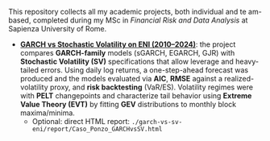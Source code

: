 This repository collects all my academic projects, both individual and te am-based, completed during my MSc in *Financial Risk and Data Analysis* at Sapienza University of Rome.  


- **[GARCH vs Stochastic Volatility on ENI (2010–2024)](./garch-vs-sv-eni/)**: the project compares **GARCH-family** models (sGARCH, EGARCH, GJR) with **Stochastic Volatility (SV)** specifications that allow leverage and heavy-tailed errors. Using daily log returns, a one-step-ahead forecast was produced and the models evaluated via **AIC**, **RMSE** against a realized-volatility proxy, and **risk backtesting** (VaR/ES). Volatility regimes were with **PELT** changepoints and characterize tail behavior using **Extreme Value Theory (EVT)** by fitting **GEV** distributions to monthly block maxima/minima. 
  - Optional: direct HTML report: `./garch-vs-sv-eni/report/Caso_Ponzo_GARCHvsSV.html`

